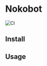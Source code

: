 Nokobot
=======

![CI](https://github.com/taqenoqo/nokobot/workflows/CI/badge.svg)

Install
-------

Usage
-----


